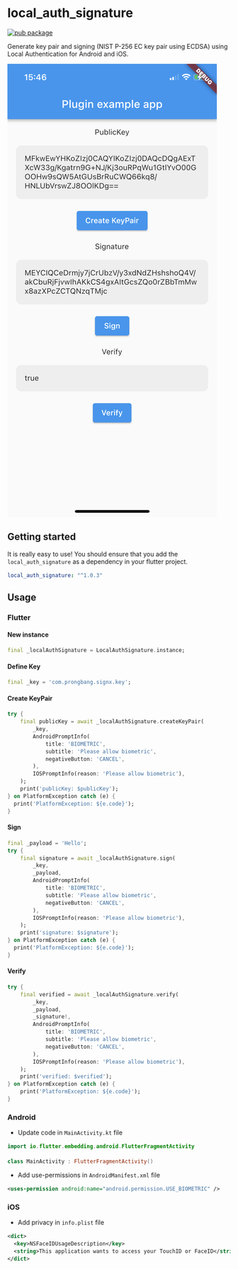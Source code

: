 # local_auth_signature

[![pub package](https://img.shields.io/pub/v/local_auth_signature.svg)](https://pub.dartlang.org/packages/local_auth_signature)

Generate key pair and signing (NIST P-256 EC key pair using ECDSA) using Local Authentication for Android and iOS.

![Screenshot](screenshot/screenshot.jpg)

## Getting started

It is really easy to use! You should ensure that you add the `local_auth_signature` as a dependency in your flutter project.

```yaml
local_auth_signature: "^1.0.3"
```

## Usage

### Flutter

#### New instance

```dart
final _localAuthSignature = LocalAuthSignature.instance;
```

#### Define Key

```dart
final _key = 'com.prongbang.signx.key';
```

#### Create KeyPair

```dart
try {
    final publicKey = await _localAuthSignature.createKeyPair(
        _key,
        AndroidPromptInfo(
            title: 'BIOMETRIC',
            subtitle: 'Please allow biometric',
            negativeButton: 'CANCEL',
        ),
        IOSPromptInfo(reason: 'Please allow biometric'),
    );
    print('publicKey: $publicKey');
} on PlatformException catch (e) {
  print('PlatformException: ${e.code}');
}
```

#### Sign

```dart
final _payload = 'Hello';
try {
    final signature = await _localAuthSignature.sign(
        _key,
        _payload,
        AndroidPromptInfo(
            title: 'BIOMETRIC',
            subtitle: 'Please allow biometric',
            negativeButton: 'CANCEL',
        ),
        IOSPromptInfo(reason: 'Please allow biometric'),
    );
    print('signature: $signature');
} on PlatformException catch (e) {
  print('PlatformException: ${e.code}');
}
```

#### Verify

```dart
try {
    final verified = await _localAuthSignature.verify(
        _key,
        _payload,
        _signature!,
        AndroidPromptInfo(
            title: 'BIOMETRIC',
            subtitle: 'Please allow biometric',
            negativeButton: 'CANCEL',
        ),
        IOSPromptInfo(reason: 'Please allow biometric'),
    );
    print('verified: $verified');
} on PlatformException catch (e) {
    print('PlatformException: ${e.code}');
}
```

### Android

- Update code in `MainActivity.kt` file

```kotlin
import io.flutter.embedding.android.FlutterFragmentActivity

class MainActivity : FlutterFragmentActivity()
```

- Add use-permissions in `AndroidManifest.xml` file

```xml
<uses-permission android:name="android.permission.USE_BIOMETRIC" />
```

### iOS

- Add privacy in `info.plist` file

```xml
<dict>
  <key>NSFaceIDUsageDescription</key>
  <string>This application wants to access your TouchID or FaceID</string>
</dict>
```
